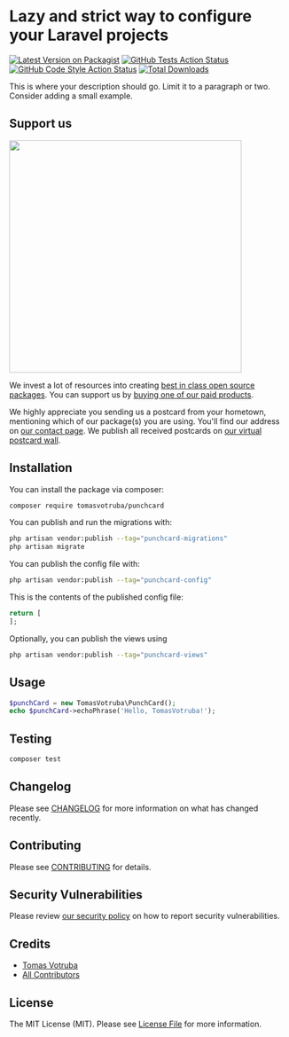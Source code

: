 # Lazy and strict way to configure your Laravel projects

[![Latest Version on Packagist](https://img.shields.io/packagist/v/tomasvotruba/punchcard.svg?style=flat-square)](https://packagist.org/packages/tomasvotruba/punchcard)
[![GitHub Tests Action Status](https://img.shields.io/github/actions/workflow/status/tomasvotruba/punchcard/run-tests.yml?branch=main&label=tests&style=flat-square)](https://github.com/tomasvotruba/punchcard/actions?query=workflow%3Arun-tests+branch%3Amain)
[![GitHub Code Style Action Status](https://img.shields.io/github/actions/workflow/status/tomasvotruba/punchcard/fix-php-code-style-issues.yml?branch=main&label=code%20style&style=flat-square)](https://github.com/tomasvotruba/punchcard/actions?query=workflow%3A"Fix+PHP+code+style+issues"+branch%3Amain)
[![Total Downloads](https://img.shields.io/packagist/dt/tomasvotruba/punchcard.svg?style=flat-square)](https://packagist.org/packages/tomasvotruba/punchcard)

This is where your description should go. Limit it to a paragraph or two. Consider adding a small example.

## Support us

[<img src="https://github-ads.s3.eu-central-1.amazonaws.com/PunchCard.jpg?t=1" width="419px" />](https://spatie.be/github-ad-click/PunchCard)

We invest a lot of resources into creating [best in class open source packages](https://spatie.be/open-source). You can support us by [buying one of our paid products](https://spatie.be/open-source/support-us).

We highly appreciate you sending us a postcard from your hometown, mentioning which of our package(s) you are using. You'll find our address on [our contact page](https://spatie.be/about-us). We publish all received postcards on [our virtual postcard wall](https://spatie.be/open-source/postcards).

## Installation

You can install the package via composer:

```bash
composer require tomasvotruba/punchcard
```

You can publish and run the migrations with:

```bash
php artisan vendor:publish --tag="punchcard-migrations"
php artisan migrate
```

You can publish the config file with:

```bash
php artisan vendor:publish --tag="punchcard-config"
```

This is the contents of the published config file:

```php
return [
];
```

Optionally, you can publish the views using

```bash
php artisan vendor:publish --tag="punchcard-views"
```

## Usage

```php
$punchCard = new TomasVotruba\PunchCard();
echo $punchCard->echoPhrase('Hello, TomasVotruba!');
```

## Testing

```bash
composer test
```

## Changelog

Please see [CHANGELOG](CHANGELOG.md) for more information on what has changed recently.

## Contributing

Please see [CONTRIBUTING](CONTRIBUTING.md) for details.

## Security Vulnerabilities

Please review [our security policy](../../security/policy) on how to report security vulnerabilities.

## Credits

- [Tomas Votruba](https://github.com/TomasVotruba)
- [All Contributors](../../contributors)

## License

The MIT License (MIT). Please see [License File](LICENSE.md) for more information.
